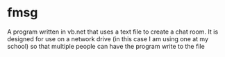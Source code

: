 # fmsg
A program written in vb.net that uses a text file to create a chat room. It is designed for use on a network drive (in this case I am using one at my school) so that multiple people can have the program write to the file
